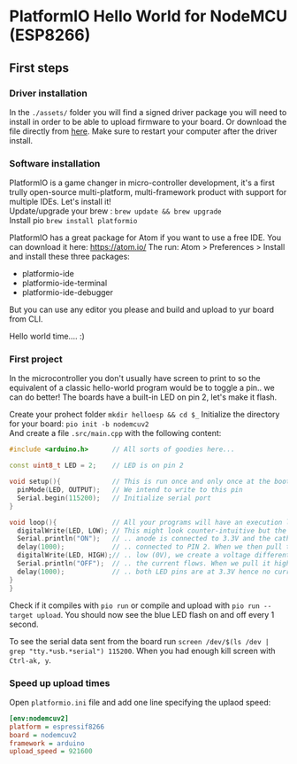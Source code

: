# PlatformIO Hello World for NodeMCU (ESP8266)

## First steps

### Driver installation
In the `./assets/` folder you will find a signed driver package you will need to install in order to be able to upload firmware to your board.
Or download the file directly from [here](https://github.com/fuho/pio-sup/raw/master/assets/CH34x_Install_V1.4.pkg).
Make sure to restart your computer after the driver install.

### Software installation
PlatformIO is a game changer in micro-controller development, it's a first trully open-source multi-platform, multi-framework product with support for multiple IDEs. Let's install it!  
Update/upgrade your brew : `brew update && brew upgrade`  
Install pio `brew install platformio`


PlatformIO has a great package for Atom if you want to use a free IDE. You can download it here: https://atom.io/
The run: Atom > Preferences > Install and install these three packages:
 - platformio-ide
 - platformio-ide-terminal
 - platformio-ide-debugger

 But you can use any editor you please and build and upload to yur board from CLI.

 Hello world time.... :)

### First project
In the microcontroller you don't usually have screen to print to so the equivalent of a classic hello-world program would be to toggle a pin.. we can do better! The boards have a built-in LED on pin 2, let's make it flash.  

Create your prohect folder `mkdir helloesp && cd $_`
Initialize the directory for your board: `pio init -b nodemcuv2`  
And create a file `.src/main.cpp` with the following content:
```cpp
#include <arduino.h>      // All sorts of goodies here...

const uint8_t LED = 2;    // LED is on pin 2

void setup(){             // This is run once and only once at the boot
  pinMode(LED, OUTPUT);   // We intend to write to this pin
  Serial.begin(115200);   // Initialize serial port
}

void loop(){              // All your programs will have an execution loop
  digitalWrite(LED, LOW); // This might look counter-intuitive but the LED ..
  Serial.println("ON");   // .. anode is connected to 3.3V and the cathode is..
  delay(1000);            // .. connected to PIN 2. When we then pull the pin ..
  digitalWrite(LED, HIGH);// .. low (0V), we create a voltage differential and ..
  Serial.println("OFF");  // .. the current flows. When we pull it high (3.3V) ..
  delay(1000);            // .. both LED pins are at 3.3V hence no current flow.
}
}
```
Check if it compiles with `pio run` or compile and upload with `pio run --target upload`.
You should now see the blue LED flash on and off every 1 second.

To see the serial data sent from the board run `screen /dev/$(ls /dev | grep "tty.*usb.*serial") 115200`. When you had enough kill screen with `Ctrl-ak, y`.

### Speed up upload times
Open `platformio.ini` file and add one line specifying the uplaod speed:
```ini
[env:nodemcuv2]
platform = espressif8266
board = nodemcuv2
framework = arduino
upload_speed = 921600
```
